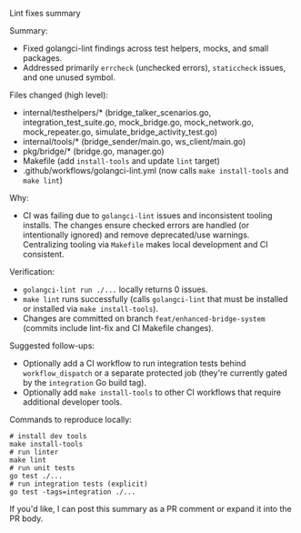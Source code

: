 Lint fixes summary

Summary:
- Fixed golangci-lint findings across test helpers, mocks, and small packages.
- Addressed primarily `errcheck` (unchecked errors), `staticcheck` issues, and one unused symbol.

Files changed (high level):
- internal/testhelpers/* (bridge_talker_scenarios.go, integration_test_suite.go, mock_bridge.go, mock_network.go, mock_repeater.go, simulate_bridge_activity_test.go)
- internal/tools/* (bridge_sender/main.go, ws_client/main.go)
- pkg/bridge/* (bridge.go, manager.go)
- Makefile (add `install-tools` and update `lint` target)
- .github/workflows/golangci-lint.yml (now calls `make install-tools` and `make lint`)

Why:
- CI was failing due to `golangci-lint` issues and inconsistent tooling installs. The changes ensure checked errors are handled (or intentionally ignored) and remove deprecated/use warnings. Centralizing tooling via `Makefile` makes local development and CI consistent.

Verification:
- `golangci-lint run ./...` locally returns 0 issues.
- `make lint` runs successfully (calls `golangci-lint` that must be installed or installed via `make install-tools`).
- Changes are committed on branch `feat/enhanced-bridge-system` (commits include lint-fix and CI Makefile changes).

Suggested follow-ups:
- Optionally add a CI workflow to run integration tests behind `workflow_dispatch` or a separate protected job (they're currently gated by the `integration` Go build tag).
- Optionally add `make install-tools` to other CI workflows that require additional developer tools.

Commands to reproduce locally:
```fish
# install dev tools
make install-tools
# run linter
make lint
# run unit tests
go test ./...
# run integration tests (explicit)
go test -tags=integration ./...
```

If you'd like, I can post this summary as a PR comment or expand it into the PR body.
